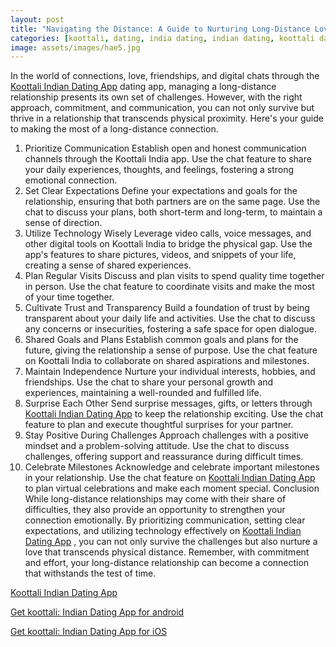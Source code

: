 ```yaml
---
layout: post
title: "Navigating the Distance: A Guide to Nurturing Long-Distance Love with Koottali India"
categories: [koottali, dating, india dating, indian dating, koottali dating app]
image: assets/images/hae5.jpg
---
```



In the world of connections, love, friendships, and digital chats through the [Koottali Indian Dating App](https://koottali.com/download)
 dating app, managing a long-distance relationship presents its own set of challenges. However, with the right approach, commitment, and communication, you can not only survive but thrive in a relationship that transcends physical proximity. Here's your guide to making the most of a long-distance connection.

1. Prioritize Communication
Establish open and honest communication channels through the Koottali India app.
Use the chat feature to share your daily experiences, thoughts, and feelings, fostering a strong emotional connection.
2. Set Clear Expectations
Define your expectations and goals for the relationship, ensuring that both partners are on the same page.
Use the chat to discuss your plans, both short-term and long-term, to maintain a sense of direction.
3. Utilize Technology Wisely
Leverage video calls, voice messages, and other digital tools on Koottali India to bridge the physical gap.
Use the app's features to share pictures, videos, and snippets of your life, creating a sense of shared experiences.
4. Plan Regular Visits
Discuss and plan visits to spend quality time together in person.
Use the chat feature to coordinate visits and make the most of your time together.
5. Cultivate Trust and Transparency
Build a foundation of trust by being transparent about your daily life and activities.
Use the chat to discuss any concerns or insecurities, fostering a safe space for open dialogue.
6. Shared Goals and Plans
Establish common goals and plans for the future, giving the relationship a sense of purpose.
Use the chat feature on Koottali India to collaborate on shared aspirations and milestones.
7. Maintain Independence
Nurture your individual interests, hobbies, and friendships.
Use the chat to share your personal growth and experiences, maintaining a well-rounded and fulfilled life.
8. Surprise Each Other
Send surprise messages, gifts, or letters through [Koottali Indian Dating App](https://koottali.com/download)
 to keep the relationship exciting.
Use the chat feature to plan and execute thoughtful surprises for your partner.
9. Stay Positive During Challenges
Approach challenges with a positive mindset and a problem-solving attitude.
Use the chat to discuss challenges, offering support and reassurance during difficult times.
10. Celebrate Milestones
Acknowledge and celebrate important milestones in your relationship.
Use the chat feature on [Koottali Indian Dating App](https://koottali.com/download)
 to plan virtual celebrations and make each moment special.
Conclusion
While long-distance relationships may come with their share of difficulties, they also provide an opportunity to strengthen your connection emotionally. By prioritizing communication, setting clear expectations, and utilizing technology effectively on [Koottali Indian Dating App](https://koottali.com/download)
, you can not only survive the challenges but also nurture a love that transcends physical distance. Remember, with commitment and effort, your long-distance relationship can become a connection that withstands the test of time.


[Koottali Indian Dating App](https://koottali.com/download)

[Get koottali: Indian Dating App for android](https://play.google.com/store/apps/details?id=com.koottali.app&hl=en_IN&gl=US)

[Get koottali: Indian Dating App for iOS](https://apps.apple.com/us/app/koottali-connect-with-mallus/id6448742453)
